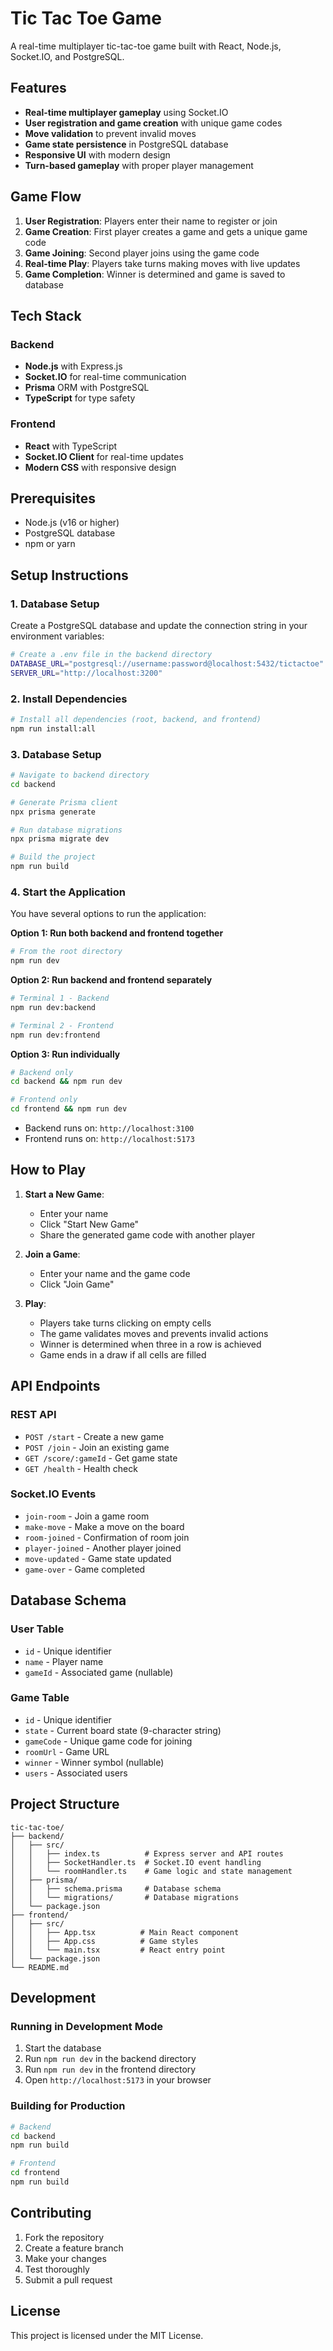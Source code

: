 # Tic Tac Toe Game

A real-time multiplayer tic-tac-toe game built with React, Node.js, Socket.IO, and PostgreSQL.

## Features

- **Real-time multiplayer gameplay** using Socket.IO
- **User registration and game creation** with unique game codes
- **Move validation** to prevent invalid moves
- **Game state persistence** in PostgreSQL database
- **Responsive UI** with modern design
- **Turn-based gameplay** with proper player management

## Game Flow

1. **User Registration**: Players enter their name to register or join
2. **Game Creation**: First player creates a game and gets a unique game code
3. **Game Joining**: Second player joins using the game code
4. **Real-time Play**: Players take turns making moves with live updates
5. **Game Completion**: Winner is determined and game is saved to database

## Tech Stack

### Backend
- **Node.js** with Express.js
- **Socket.IO** for real-time communication
- **Prisma** ORM with PostgreSQL
- **TypeScript** for type safety

### Frontend
- **React** with TypeScript
- **Socket.IO Client** for real-time updates
- **Modern CSS** with responsive design

## Prerequisites

- Node.js (v16 or higher)
- PostgreSQL database
- npm or yarn

## Setup Instructions

### 1. Database Setup

Create a PostgreSQL database and update the connection string in your environment variables:

```bash
# Create a .env file in the backend directory
DATABASE_URL="postgresql://username:password@localhost:5432/tictactoe"
SERVER_URL="http://localhost:3200"
```

### 2. Install Dependencies

```bash
# Install all dependencies (root, backend, and frontend)
npm run install:all
```

### 3. Database Setup

```bash
# Navigate to backend directory
cd backend

# Generate Prisma client
npx prisma generate

# Run database migrations
npx prisma migrate dev

# Build the project
npm run build
```

### 4. Start the Application

You have several options to run the application:

**Option 1: Run both backend and frontend together**
```bash
# From the root directory
npm run dev
```

**Option 2: Run backend and frontend separately**
```bash
# Terminal 1 - Backend
npm run dev:backend

# Terminal 2 - Frontend  
npm run dev:frontend
```

**Option 3: Run individually**
```bash
# Backend only
cd backend && npm run dev

# Frontend only
cd frontend && npm run dev
```

- Backend runs on: `http://localhost:3100`
- Frontend runs on: `http://localhost:5173`

## How to Play

1. **Start a New Game**:
   - Enter your name
   - Click "Start New Game"
   - Share the generated game code with another player

2. **Join a Game**:
   - Enter your name and the game code
   - Click "Join Game"

3. **Play**:
   - Players take turns clicking on empty cells
   - The game validates moves and prevents invalid actions
   - Winner is determined when three in a row is achieved
   - Game ends in a draw if all cells are filled

## API Endpoints

### REST API
- `POST /start` - Create a new game
- `POST /join` - Join an existing game
- `GET /score/:gameId` - Get game state
- `GET /health` - Health check

### Socket.IO Events
- `join-room` - Join a game room
- `make-move` - Make a move on the board
- `room-joined` - Confirmation of room join
- `player-joined` - Another player joined
- `move-updated` - Game state updated
- `game-over` - Game completed

## Database Schema

### User Table
- `id` - Unique identifier
- `name` - Player name
- `gameId` - Associated game (nullable)

### Game Table
- `id` - Unique identifier
- `state` - Current board state (9-character string)
- `gameCode` - Unique game code for joining
- `roomUrl` - Game URL
- `winner` - Winner symbol (nullable)
- `users` - Associated users

## Project Structure

```
tic-tac-toe/
├── backend/
│   ├── src/
│   │   ├── index.ts          # Express server and API routes
│   │   ├── SocketHandler.ts  # Socket.IO event handling
│   │   └── roomHandler.ts    # Game logic and state management
│   ├── prisma/
│   │   ├── schema.prisma     # Database schema
│   │   └── migrations/       # Database migrations
│   └── package.json
├── frontend/
│   ├── src/
│   │   ├── App.tsx          # Main React component
│   │   ├── App.css          # Game styles
│   │   └── main.tsx         # React entry point
│   └── package.json
└── README.md
```

## Development

### Running in Development Mode

1. Start the database
2. Run `npm run dev` in the backend directory
3. Run `npm run dev` in the frontend directory
4. Open `http://localhost:5173` in your browser

### Building for Production

```bash
# Backend
cd backend
npm run build

# Frontend
cd frontend
npm run build
```

## Contributing

1. Fork the repository
2. Create a feature branch
3. Make your changes
4. Test thoroughly
5. Submit a pull request

## License

This project is licensed under the MIT License.